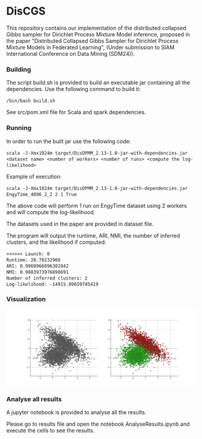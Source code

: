 # DisCGS
This repository contains our implementation of the distributed collapsed Gibbs sampler for Dirichlet Process Mixture Model inference, proposed in the paper "Distributed Collapsed Gibbs Sampler for Dirichlet Process Mixture Models in Federated Learning", (Under submission to SIAM International Conference on Data Mining (SDM24)).

### Building

The script build.sh is provided to build an executable jar containing all the dependencies. 
Use the following command to build it: 
```
/bin/bash build.sh
```
See src/pom.xml file for Scala and spark dependencies.

### Running 

In order to run the built jar use the following code:

```
scala -J-Xmx1024m target/DisDPMM_2.13-1.0-jar-with-dependencies.jar <dataset name> <number of workers> <number of runs> <compute the log-likelihood>
```

Example of execution:

```
scala -J-Xmx1024m target/DisDPMM_2.13-1.0-jar-with-dependencies.jar EngyTime_4096_2_2 2 1 True
```
The above code will perform  1 run on EngyTime dataset using 2 workers and will compute the log-likelihood.

The datasets used in the paper are provided in dataset file.

The program will output the runtime, ARI, NMI, the number of inferred clusters, and the likelihood if computed:

```
>>>>>> Launch: 0
Runtime: 28.70232966
ARI: 0.9960966096302842
NMI: 0.9883973976898691
Number of inferred clusters: 2
Log-likelihood: -14915.09659745419
```

### Visualization

![Clusters visualization](figure.png)


### Analyse all results

A jupyter notebook is provided to analyse all the results.

Please go to results file and open the notebook AnalyseResults.ipynb and execute the cells to see the results.
